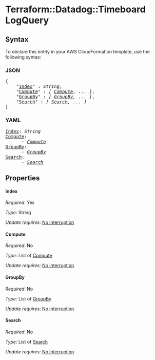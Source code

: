 # Terraform::Datadog::Timeboard LogQuery

## Syntax

To declare this entity in your AWS CloudFormation template, use the following syntax:

### JSON

<pre>
{
    "<a href="#index" title="Index">Index</a>" : <i>String</i>,
    "<a href="#compute" title="Compute">Compute</a>" : <i>[ <a href="logquery-compute.md">Compute</a>, ... ]</i>,
    "<a href="#groupby" title="GroupBy">GroupBy</a>" : <i>[ <a href="logquery-groupby.md">GroupBy</a>, ... ]</i>,
    "<a href="#search" title="Search">Search</a>" : <i>[ <a href="logquery-search.md">Search</a>, ... ]</i>
}
</pre>

### YAML

<pre>
<a href="#index" title="Index">Index</a>: <i>String</i>
<a href="#compute" title="Compute">Compute</a>: <i>
      - <a href="logquery-compute.md">Compute</a></i>
<a href="#groupby" title="GroupBy">GroupBy</a>: <i>
      - <a href="logquery-groupby.md">GroupBy</a></i>
<a href="#search" title="Search">Search</a>: <i>
      - <a href="logquery-search.md">Search</a></i>
</pre>

## Properties

#### Index

_Required_: Yes

_Type_: String

_Update requires_: [No interruption](https://docs.aws.amazon.com/AWSCloudFormation/latest/UserGuide/using-cfn-updating-stacks-update-behaviors.html#update-no-interrupt)

#### Compute

_Required_: No

_Type_: List of <a href="logquery-compute.md">Compute</a>

_Update requires_: [No interruption](https://docs.aws.amazon.com/AWSCloudFormation/latest/UserGuide/using-cfn-updating-stacks-update-behaviors.html#update-no-interrupt)

#### GroupBy

_Required_: No

_Type_: List of <a href="logquery-groupby.md">GroupBy</a>

_Update requires_: [No interruption](https://docs.aws.amazon.com/AWSCloudFormation/latest/UserGuide/using-cfn-updating-stacks-update-behaviors.html#update-no-interrupt)

#### Search

_Required_: No

_Type_: List of <a href="logquery-search.md">Search</a>

_Update requires_: [No interruption](https://docs.aws.amazon.com/AWSCloudFormation/latest/UserGuide/using-cfn-updating-stacks-update-behaviors.html#update-no-interrupt)

